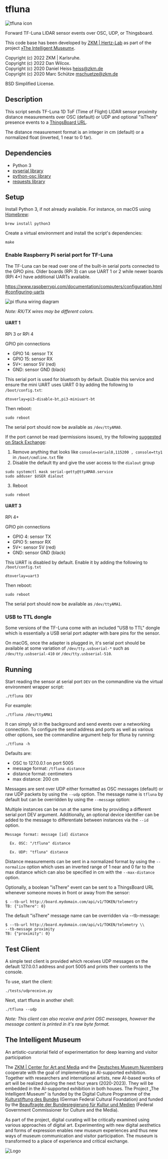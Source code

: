 tfluna
======

![tfluna icon](media/icon.png)

Forward TF-Luna LIDAR sensor events over OSC, UDP, or Thingsboard.

This code base has been developed by [ZKM | Hertz-Lab](https://zkm.de/en/about-the-zkm/organization/hertz-lab) as part of the project [»The Intelligent Museum«](#the-intelligent-museum). 

Copyright (c) 2022 ZKM | Karlsruhe.  
Copyright (c) 2022 Dan Wilcox.  
Copyright (c) 2020 Daniel Heiss <heiss@zkm.de>  
Copyright (c) 2020 Marc Schütze <mschuetze@zkm.de>  

BSD Simplified License.

Description
-----------

This script sends TF-Luna 1D ToF (Time of Flight) LIDAR sensor proximity distance measurements over OSC (default) or UDP
and optional "isThere" presence events to a [ThingsBoard URL](https://thingsboard.io).

The distance measurement format is an integer in cm (default) or a normalized float (inverted, 1 near to 0 far).

Dependencies
------------

* Python 3
* [pyserial library](https://github.com/pyserial/pyserial/)
* [python-osc library](https://github.com/attwad/python-osc)
* [requests library](https://github.com/psf/requests)

Setup
-----

Install Python 3, if not already available. For instance, on macOS using [Homebrew](http://brew.sh):

```shell
brew install python3
```

Create a virtual environment and install the script's dependencies:

```shell
make
```

### Enable Raspberry Pi serial port for TF-Luna

The TF-Luna can be read over one of the built-in serial ports connected to the GPIO pins. Older boards (RPi 3) can use UART 1 or 2 while newer boards (RPi 4+) have additional UARTs available.

https://www.raspberrypi.com/documentation/computers/configuration.html#configuring-uarts

![pi tfluna wiring diagram](media/pi%20tfluna%20wiring%20diagram.png)

_Note: RX/TX wires may be different colors._

#### UART 1

RPi 3 or RPi 4

GPIO pin connections
* GPIO 14: sensor TX
* GPIO 15: sensor RX
* 5V+: sensor 5V (red)
* GND: sensor GND (black)

This serial port is used for bluetooth by default. Disable this service and ensure the mini UART uses UART 0 by adding the following to `/boot/config.txt`:

~~~
dtoverlay=pi3-disable-bt,pi3-miniuart-bt
~~~

Then reboot:

~~~
sudo reboot
~~~

The serial port should now be available as `/dev/ttyAMA0`.

If the port cannot be read (permissions issues), try the following [suggested on Stack Exchange](https://raspberrypi.stackexchange.com/a/48258 ):

1. Remove anything that looks like `console=serial0,115200
, console=tty1` in `/boot/cmdline.txt` file
2. Disable the default tty and give the user access to the `dialout` group
~~~
sudo systemctl mask serial-getty@ttyAMA0.service
sudo adduser $USER dialout
~~~
3. Reboot
~~~
sudo reboot
~~~

#### UART 3

RPi 4+

GPIO pin connections
* GPIO 4: sensor TX
* GPIO 5: sensor RX
* 5V+: sensor 5V (red)
* GND: sensor GND (black)

This UART is disabled by default. Enable it by adding the following to `/boot/config.txt`

~~~
dtoverlay=uart3
~~~

Then reboot:

~~~
sudo reboot
~~~

The serial port should now be available as `/dev/ttyAMA1`.

### USB to TTL dongle

Some versions of the TF-Luna come with an included "USB to TTL" dongle which is essentially a USB serial port adapter with bare pins for the sensor. 

On macOS, once the adapter is plugged in, it's serial port should be available at some variation of `/dev/tty.usbserial-*` such as `/dev/tty.usbserial-410` or `/dev/tty.usbserial-510`.

Running
-------

Start reading the sensor at serial port `DEV` on the commandline via the virtual environment wrapper script:

    ./tfluna DEV

For example:

    ./tfluna /dev/ttyAMA1

It can simply sit in the background and send events over a networking connection. To configure the send address and ports as well as various other options, see the commandline argument help for tfluna by running:

    ./tfluna -h

Defaults are:

* OSC to 127.0.0.1 on port 5005
* message format: `/tfluna distance`
* distance format: centimeters
* max distance: 200 cm

Messages are sent over UDP either formatted as OSC messages (default) or raw UDP packets by using the `--udp` option. The message name is `tfluna` by default but can be overridden by using the `--message` option:

Multiple instances can be run at the same time by providing a different serial port DEV argument. Additionally, an optional device identifier can be added to the message to differentiate between instances via the `--id` option. 

~~~
Message format: message [id] distance

  Ex. OSC: "/tfluna" distance

  Ex. UDP: "tfluna" distance
~~~

Distance measurements can be sent in a normalized format by using the `--normalize` option which uses an inverted range of 1 near and 0 far to the max distance which can also be specified in cm with the `--max-distance` option.

Optionally, a boolean "isThere" event can be sent to a ThingsBoard URL whenever
someone moves in front or away from the sensor:

~~~
$ --tb-url http://board.mydomain.com/api/v1/TOKEN/telemetry
TB: {"isThere": 0}
~~~

The default "isThere" message name can be overridden via --tb-message:

~~~
$ --tb-url http://board.mydomain.com/api/v1/TOKEN/telemetry \\
--tb-message proximity
TB: {"proximity": 0}
~~~

Test Client
-----------

A simple test client is provided which receives UDP messages on the default 127.0.0.1 address and port 5005 and prints their contents to the console.

To use, start the client:

    ./tests/udpreceive.py

Next, start tfluna in another shell:

    ./tfluna --udp

_Note: This client can also receive and print OSC messages, however the message content is printed in it's raw byte format._

The Intelligent Museum
----------------------

An artistic-curatorial field of experimentation for deep learning and visitor participation

The [ZKM | Center for Art and Media](https://zkm.de/en) and the [Deutsches Museum Nuremberg](https://www.deutsches-museum.de/en/nuernberg/information/) cooperate with the goal of implementing an AI-supported exhibition. Together with researchers and international artists, new AI-based works of art will be realized during the next four years (2020-2023).  They will be embedded in the AI-supported exhibition in both houses. The Project „The Intelligent Museum” is funded by the Digital Culture Programme of the [Kulturstiftung des Bundes](https://www.kulturstiftung-des-bundes.de/en) (German Federal Cultural Foundation) and funded by the [Beauftragte der Bundesregierung für Kultur und Medien](https://www.bundesregierung.de/breg-de/bundesregierung/staatsministerin-fuer-kultur-und-medien) (Federal Government Commissioner for Culture and the Media).

As part of the project, digital curating will be critically examined using various approaches of digital art. Experimenting with new digital aesthetics and forms of expression enables new museum experiences and thus new ways of museum communication and visitor participation. The museum is transformed to a place of experience and critical exchange.

![Logo](media/Logo_ZKM_DMN_KSB.png)
